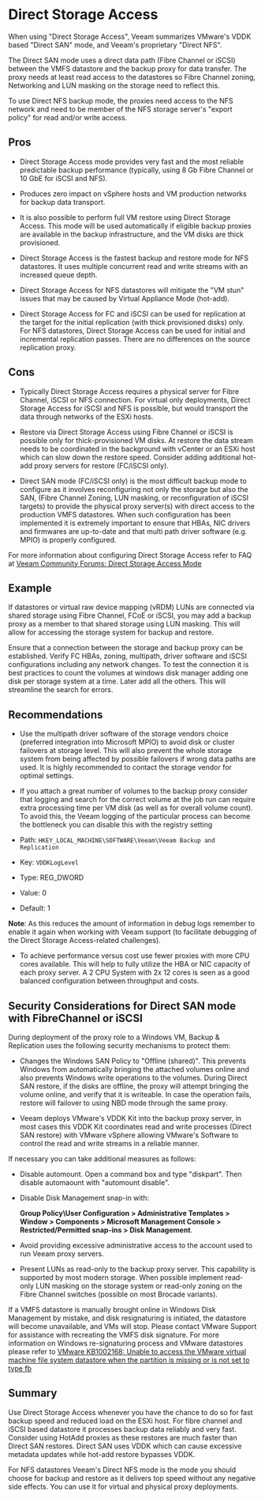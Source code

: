 # Direct Storage Access

When using "Direct Storage Access", Veeam summarizes VMware's
VDDK based "Direct SAN" mode, and Veeam's proprietary "Direct NFS".

The Direct SAN mode uses a direct data path (Fibre Channel or iSCSI) between the VMFS datastore and the backup proxy for
data transfer. The proxy needs at least read access to the datastores so
Fibre Channel zoning, Networking and LUN masking on the storage need to
reflect this.

To use Direct NFS backup mode, the proxies need access to the NFS network
and need to be member of the NFS storage server's "export policy" for read
and/or write access.

## Pros

-   Direct Storage Access mode provides very fast and the most reliable
    predictable backup performance (typically, using 8 Gb Fibre Channel
    or 10 GbE for iSCSI and NFS).

-   Produces zero impact on vSphere hosts and VM production networks for backup data transport.

-   It is also possible to perform full VM restore using Direct Storage Access. This mode will be used automatically if eligible backup proxies are available in the backup infrastructure, and the VM disks are thick provisioned.

-	Direct Storage Access is the fastest backup and restore mode for NFS datastores. It uses multiple concurrent read and write streams with an increased queue depth.

- Direct Storage Access for NFS datastores will mitigate the "VM stun" issues that may be caused by Virtual Appliance Mode (hot-add).

-   Direct Storage Access for FC and iSCSI can be used for replication at the target for the initial replication (with thick provisioned disks) only. For NFS datastores, Direct Storage Access can be used for initial and incremental replication passes. There are no differences on the source replication proxy.

## Cons

-   Typically Direct Storage Access requires a physical server for Fibre
	Channel, iSCSI or NFS connection. For virtual only deployments, Direct Storage
  Access for iSCSI and NFS is possible, but would transport the data through
  networks of the ESXi hosts.

-   Restore via Direct Storage Access using Fibre Channel or iSCSI is possible only
	  for thick-provisioned VM disks. At restore the data stream needs to be
    coordinated in the background with vCenter or an ESXi host which can slow down the restore speed. Consider adding additional hot-add proxy servers for restore (FC/iSCSI only).

-   Direct SAN mode (FC/iSCSI only) is the most difficult backup mode to
	configure as it involves reconfiguring not only the storage but also the SAN, (Fibre Channel Zoning, LUN masking, or reconfiguration of iSCSI targets) to provide the physical proxy server(s) with direct access to the production VMFS datastores. When such configuration has been implemented it is extremely important to ensure that HBAs, NIC drivers and firmwares are up-to-date and that multi path driver software (e.g. MPIO) is properly configured.

For more information about configuring Direct Storage Access refer to FAQ
at [Veeam Community Forums: Direct Storage Access
Mode](http://forums.veeam.com/vmware-vsphere-f24/vmware-frequently-asked-questions-t9329.html#p39948)

## Example

If datastores or virtual raw device mapping (vRDM) LUNs are connected via shared storage
using Fibre Channel, FCoE or iSCSI, you may add a backup proxy as a member to
that shared storage using LUN masking. This will allow for accessing
the storage system for backup and restore.

Ensure that a connection between the storage and backup proxy can be established. Verify FC HBAs, zoning, multipath, driver software and iSCSI configurations including any network changes. To test the connection it is best practices to count the volumes at windows disk manager adding one disk per storage system at a time. Later add all the others. This will streamline the search for errors.

## Recommendations

-   Use the multipath driver software of the storage vendors choice
    (preferred integration into Microsoft MPIO) to avoid disk or cluster
    failovers at storage level. This will also prevent the whole storage
    system from being affected by possible failovers if wrong data paths
    are used. It is highly recommended to contact the storage vendor for
	  optimal settings.

-   If you attach a great number of volumes to the backup proxy consider that logging and search for the correct volume at the job run can require extra processing time per VM disk (as well as for overall volume count). To avoid this, the Veeam logging of the particular process can become the bottleneck you can disable this with the registry setting

  -   Path: `HKEY_LOCAL_MACHINE\SOFTWARE\Veeam\Veeam Backup and Replication`
  -   Key: `VDDKLogLevel`
  -   Type: REG_DWORD
  -   Value: 0
  -   Default: 1

  **Note**: As this reduces the amount of information in debug logs
	remember to enable it again when working with Veeam support (to
	facilitate debugging of the Direct Storage Access-related challenges).

-   To achieve performance versus cost use fewer proxies with
    more CPU cores available. This will help to fully utilize the HBA or
    NIC capacity of each proxy server. A 2 CPU System with 2x 12 cores is seen as a good balanced configuration between throughput and costs.



## Security Considerations for Direct SAN mode with FibreChannel or iSCSI

During deployment of the proxy role to a Windows VM, Backup &
Replication uses the following security mechanisms to protect them:

-   Changes the Windows SAN Policy to "Offline (shared)". This prevents
    Windows from automatically bringing the attached volumes online and
    also prevents Windows write operations to the volumes. During Direct
    SAN restore, if the disks are offline, the proxy will attempt bringing the
    volume online, and verify that it is writeable. In case the operation
    fails, restore will failover to using NBD mode through the same proxy. 

-   Veeam deploys VMware's VDDK Kit into the backup proxy server, in most
    cases this VDDK Kit coordinates read and write processes (Direct SAN restore) with VMware vSphere allowing VMware's Software to control
    the read and write streams in a reliable manner.

If necessary you can take additional measures as follows:

- 	Disable automount. Open a command box and type "diskpart". Then disable
	automaount with "automount disable".

-   Disable Disk Management snap-in with:

    **Group Policy\User Configuration > Administrative Templates > Window >  Components > Microsoft Management Console > Restricted/Permitted snap-ins > Disk Management**.

-   Avoid providing excessive administrative access to the account used
    to run Veeam proxy servers.

-   Present LUNs as read-only to the backup proxy server. This
    capability is supported by most modern storage. When possible implement
    read-only LUN masking on the storage system or read-only zoning on the
    Fibre Channel switches (possible on most Brocade variants).

If a VMFS datastore is manually brought online in Windows Disk Management by
mistake, and disk resignaturing is initiated, the datastore will become unavailable,
and VMs will stop. Please contact VMware Support for assistance with recreating
the VMFS disk signature. For more information on Windows re-signaturing process
and VMware datastores please refer to [VMware KB1002168: Unable to access the VMware virtual machine file system datastore when the partition is missing or is not set to type fb](http://kb.vmware.com/kb/1002168)


## Summary

Use Direct Storage Access whenever you have the chance to do so for fast backup speed and reduced load on the ESXi host. For fibre channel and iSCSI based datastore it processes backup data reliably and very fast. Consider using HotAdd proxies as these restores are much faster than Direct SAN restores. Direct SAN uses VDDK which can cause excessive metadata updates while hot-add restore bypasses VDDK.

For NFS datastores Veeam's Direct NFS mode is the mode you should choose for backup and restore as it delivers top speed without any negative side effects. You can use it for virtual and physical proxy deployments.

<!-- AN2016 21.06.2016 -->
